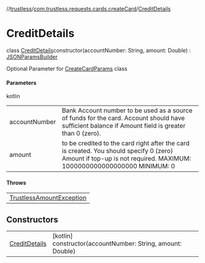 //[trustless](../../../index.md)/[com.trustless.requests.cards.createCard](../index.md)/[CreditDetails](index.md)

# CreditDetails

class [CreditDetails](index.md)constructor(accountNumber: String, amount: Double) : [JSONParamsBuilder](../../com.trustless.params/-j-s-o-n-params-builder/index.md)

Optional Parameter for [CreateCardParams](../-create-card-params/index.md) class

#### Parameters

kotlin

| | |
|---|---|
| accountNumber | Bank Account number to be used as a source of funds for the card. Account should have sufficient balance if Amount field is greater than 0 (zero). |
| amount | to be credited to the card right after the card is created. You should specify 0 (zero) Amount if top-up is not required. MAXIMUM: 1000000000000000000 MINIMUM: 0 |

#### Throws

| |
|---|
| [TrustlessAmountException](../../com.trustless.exceptions/-trustless-amount-exception/index.md) |

## Constructors

| | |
|---|---|
| [CreditDetails](-credit-details.md) | [kotlin]<br>constructor(accountNumber: String, amount: Double) |
